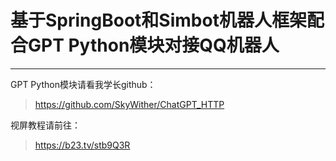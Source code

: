# 基于SpringBoot和Simbot机器人框架配合GPT Python模块对接QQ机器人

---

GPT Python模块请看我学长github：

> https://github.com/SkyWither/ChatGPT_HTTP

视屏教程请前往：

> https://b23.tv/stb9Q3R